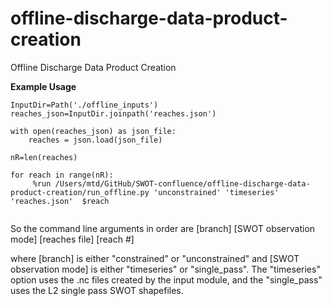 # offline-discharge-data-product-creation
Offline Discharge Data Product Creation

**Example Usage**

```
InputDir=Path('./offline_inputs')
reaches_json=InputDir.joinpath('reaches.json')

with open(reaches_json) as json_file:
    reaches = json.load(json_file)
    
nR=len(reaches)

for reach in range(nR):
     %run /Users/mtd/GitHub/SWOT-confluence/offline-discharge-data-product-creation/run_offline.py 'unconstrained' 'timeseries' 'reaches.json'  $reach
     
```
     
So the command line arguments in order are [branch] [SWOT observation mode] [reaches file] [reach #]

where [branch] is either "constrained" or "unconstrained"
and [SWOT observation mode] is either "timeseries" or "single_pass". The "timeseries" option uses the .nc files created by the input module, and the "single_pass" uses the L2 single pass SWOT shapefiles.
